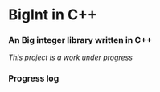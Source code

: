 # BigInt in C++

### An Big integer library written in C++

_This project is a work under progress_

### Progress log
